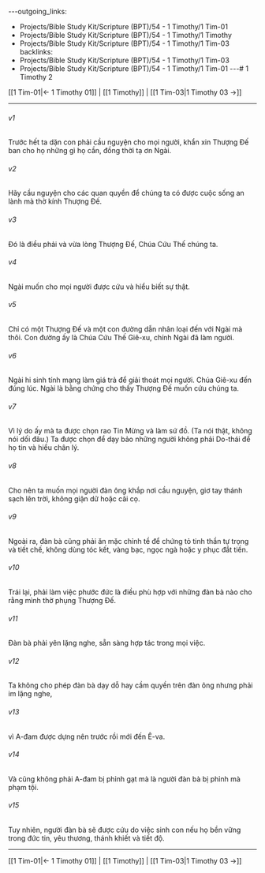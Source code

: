 ---outgoing_links:
  - Projects/Bible Study Kit/Scripture (BPT)/54 - 1 Timothy/1 Tim-01
  - Projects/Bible Study Kit/Scripture (BPT)/54 - 1 Timothy/1 Timothy
  - Projects/Bible Study Kit/Scripture (BPT)/54 - 1 Timothy/1 Tim-03
backlinks:
  - Projects/Bible Study Kit/Scripture (BPT)/54 - 1 Timothy/1 Tim-03
  - Projects/Bible Study Kit/Scripture (BPT)/54 - 1 Timothy/1 Tim-01
---# 1 Timothy 2

[[1 Tim-01|← 1 Timothy 01]] | [[1 Timothy]] | [[1 Tim-03|1 Timothy 03 →]]
***



###### v1 
Trước hết ta dặn con phải cầu nguyện cho mọi người, khẩn xin Thượng Đế ban cho họ những gì họ cần, đồng thời tạ ơn Ngài. 

###### v2 
Hãy cầu nguyện cho các quan quyền để chúng ta có được cuộc sống an lành mà thờ kính Thượng Đế. 

###### v3 
Đó là điều phải và vừa lòng Thượng Đế, Chúa Cứu Thế chúng ta. 

###### v4 
Ngài muốn cho mọi người được cứu và hiểu biết sự thật. 

###### v5 
Chỉ có một Thượng Đế và một con đường dẫn nhân loại đến với Ngài mà thôi. Con đường ấy là Chúa Cứu Thế Giê-xu, chính Ngài đã làm người. 

###### v6 
Ngài hi sinh tính mạng làm giá trả để giải thoát mọi người. Chúa Giê-xu đến đúng lúc. Ngài là bằng chứng cho thấy Thượng Đế muốn cứu chúng ta. 

###### v7 
Vì lý do ấy mà ta được chọn rao Tin Mừng và làm sứ đồ. (Ta nói thật, không nói dối đâu.) Ta được chọn để dạy bảo những người không phải Do-thái để họ tin và hiểu chân lý. 

###### v8 
Cho nên ta muốn mọi người đàn ông khắp nơi cầu nguyện, giơ tay thánh sạch lên trời, không giận dữ hoặc cãi cọ. 

###### v9 
Ngoài ra, đàn bà cũng phải ăn mặc chỉnh tề để chứng tỏ tinh thần tự trọng và tiết chế, không dùng tóc kết, vàng bạc, ngọc ngà hoặc y phục đắt tiền. 

###### v10 
Trái lại, phải làm việc phước đức là điều phù hợp với những đàn bà nào cho rằng mình thờ phụng Thượng Đế. 

###### v11 
Đàn bà phải yên lặng nghe, sẵn sàng hợp tác trong mọi việc. 

###### v12 
Ta không cho phép đàn bà dạy dỗ hay cầm quyền trên đàn ông nhưng phải im lặng nghe, 

###### v13 
vì A-đam được dựng nên trước rồi mới đến Ê-va. 

###### v14 
Và cũng không phải A-đam bị phỉnh gạt mà là người đàn bà bị phỉnh mà phạm tội. 

###### v15 
Tuy nhiên, người đàn bà sẽ được cứu do việc sinh con nếu họ bền vững trong đức tin, yêu thương, thánh khiết và tiết độ.

***
[[1 Tim-01|← 1 Timothy 01]] | [[1 Timothy]] | [[1 Tim-03|1 Timothy 03 →]]
